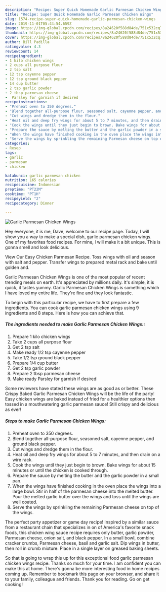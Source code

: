 ```yaml
---
description: "Recipe: Super Quick Homemade Garlic Parmesan Chicken Wings"
title: "Recipe: Super Quick Homemade Garlic Parmesan Chicken Wings"
slug: 1574-recipe-super-quick-homemade-garlic-parmesan-chicken-wings
date: 2019-11-01T05:44:54.659Z
image: https://img-global.cpcdn.com/recipes/8a24620f588d84de/751x532cq70/garlic-parmesan-chicken-wings-recipe-main-photo.jpg
thumbnail: https://img-global.cpcdn.com/recipes/8a24620f588d84de/751x532cq70/garlic-parmesan-chicken-wings-recipe-main-photo.jpg
cover: https://img-global.cpcdn.com/recipes/8a24620f588d84de/751x532cq70/garlic-parmesan-chicken-wings-recipe-main-photo.jpg
author: Bill Padilla
ratingvalue: 4.3
reviewcount: 14
recipeingredient:
- 1 kilo chicken wings
- 2 cups all purpose flour
- 2 tsp salt
- 12 tsp cayenne pepper
- 12 tsp ground black pepper
- 14 cup butter
- 2 tsp garlic powder
- 2 tbsp parmesan cheese
-  Parsley for garnish if desired
recipeinstructions:
- "Preheat oven to 350 degrees."
- "Blend together all-purpose flour, seasoned salt, cayenne pepper, and ground black pepper."
- "Cut wings and dredge them in the flour."
- "Heat oil and deep fry wings for about 5 to 7 minutes, and then drain on a wire rack."
- "Cook the wings until they just begin to brown. Bake wings for about 15 minutes or until the chicken is cooked through."
- "Prepare the sauce by melting the butter and the garlic powder in a small pan."
- "When the wings have finished cooking in the oven place the wings into a large bowl. Stir in half of the parmesan cheese into the melted butter. Pour the melted garlic butter over the wings and toss until the wings are well coated."
- "Serve the wings by sprinkling the remaining Parmesan cheese on top of the wings."
categories:
- Resep
tags:
- garlic
- parmesan
- chicken

katakunci: garlic parmesan chicken
nutrition: 165 calories
recipecuisine: Indonesian
preptime: "PT22M"
cooktime: "PT1H"
recipeyield: "2"
recipecategory: Dinner

---
```



![Garlic Parmesan Chicken Wings](https://img-global.cpcdn.com/recipes/8a24620f588d84de/751x532cq70/garlic-parmesan-chicken-wings-recipe-main-photo.jpg)

Hey everyone, it is me, Dave, welcome to our recipe page. Today, I will show you a way to make a special dish, garlic parmesan chicken wings. One of my favorites food recipes. For mine, I will make it a bit unique. This is gonna smell and look delicious.

View Our Easy Chicken Parmesan Recipe. Toss wings with oil and season with salt and pepper. Transfer wings to prepared metal rack and bake until golden and.

Garlic Parmesan Chicken Wings is one of the most popular of recent trending meals on earth. It's appreciated by millions daily. It's simple, it is quick, it tastes yummy. Garlic Parmesan Chicken Wings is something which I have loved my entire life. They're fine and they look fantastic.


To begin with this particular recipe, we have to first prepare a few ingredients. You can cook garlic parmesan chicken wings using 9 ingredients and 8 steps. Here is how you can achieve that.

##### The ingredients needed to make Garlic Parmesan Chicken Wings::

1. Prepare 1 kilo chicken wings
1. Take 2 cups all purpose flour
1. Get 2 tsp salt
1. Make ready 1/2 tsp cayenne pepper
1. Take 1/2 tsp ground black pepper
1. Prepare 1/4 cup butter
1. Get 2 tsp garlic powder
1. Prepare 2 tbsp parmesan cheese
1. Make ready  Parsley for garnish if desired


Some reviewers have stated these wings are as good as or better. These Crispy Baked Garlic Parmesan Chicken Wings will be the life of the party! Easy chicken wings are baked instead of fried for a healthier options then tossed in a mouthwatering garlic parmesan sauce! Still crispy and delicious as ever! 

##### Steps to make Garlic Parmesan Chicken Wings:

1. Preheat oven to 350 degrees.
1. Blend together all-purpose flour, seasoned salt, cayenne pepper, and ground black pepper.
1. Cut wings and dredge them in the flour.
1. Heat oil and deep fry wings for about 5 to 7 minutes, and then drain on a wire rack.
1. Cook the wings until they just begin to brown. Bake wings for about 15 minutes or until the chicken is cooked through.
1. Prepare the sauce by melting the butter and the garlic powder in a small pan.
1. When the wings have finished cooking in the oven place the wings into a large bowl. Stir in half of the parmesan cheese into the melted butter. Pour the melted garlic butter over the wings and toss until the wings are well coated.
1. Serve the wings by sprinkling the remaining Parmesan cheese on top of the wings.


The perfect party appetizer or game day recipe! Inspired by a similar sauce from a restaurant chain that specializes in on of America&#39;s favorite snack foods, this chicken wing sauce recipe requires only butter, garlic powder, Parmesan cheese, onion salt, and black pepper. In a small bowl, combine cracker crumbs, Parmesan cheese, basil and garlic salt. Dip wings in butter, then roll in crumb mixture. Place in a single layer on greased baking sheets. 

So that is going to wrap this up for this exceptional food garlic parmesan chicken wings recipe. Thanks so much for your time. I am confident you can make this at home. There's gonna be more interesting food in home recipes coming up. Remember to bookmark this page on your browser, and share it to your family, colleague and friends. Thank you for reading. Go on get cooking!
